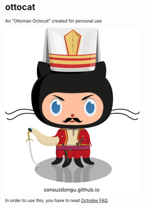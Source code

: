 ottocat
=======

An "Ottoman Octocat" created for personal use

![Ottocat](https://raw.githubusercontent.com/sonsuzdongu/ottocat/master/ottocat.png)

In order to use this, you have to read [Octodex FAQ](https://octodex.github.com/faq.html)
